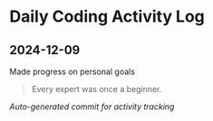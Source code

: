 # Daily Coding Activity Log

## 2024-12-09

Made progress on personal goals

> Every expert was once a beginner.

*Auto-generated commit for activity tracking*
